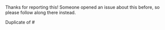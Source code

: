 <!-- Labels: [type:duplicate] -->

Thanks for reporting this! Someone opened an issue about this before, so please follow along there instead.

Duplicate of #
